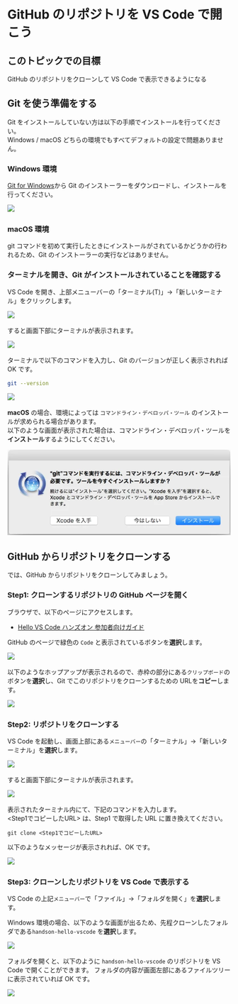 # GitHub のリポジトリを VS Code で開こう

## このトピックでの目標
GitHub のリポジトリをクローンして VS Code で表示できるようになる

## Git を使う準備をする
Git をインストールしていない方は以下の手順でインストールを行ってください。  
Windows / macOS どちらの環境でもすべてデフォルトの設定で問題ありません。

### Windows 環境
[Git for Windows](https://gitforwindows.org/)から Git のインストーラーをダウンロードし、インストールを行ってください。  

![](Git_for_Windows.PNG)

### macOS 環境
git コマンドを初めて実行したときにインストールがされているかどうかの行われるため、Git のインストーラーの実行などはありません。  

### ターミナルを開き、Git がインストールされていることを確認する

VS Code を開き、上部メニューバーの「ターミナル(T)」→「新しいターミナル」をクリックします。

![](Tarminal.PNG)

すると画面下部にターミナルが表示されます。

![](tarminal_gamen.PNG)

ターミナルで以下のコマンドを入力し、Git のバージョンが正しく表示されれば OK です。

```bash
git --version
```

![](git_version.PNG)

**macOS** の場合、環境によっては `コマンドライン・デベロッパ・ツール` のインストールが求められる場合があります。  
以下のような画面が表示された場合は、コマンドライン・デベロッパ・ツールを**インストール**するようにしてください。  

![](check_install_xcode_dev_tools.png)

## GitHub からリポジトリをクローンする

では、GitHub からリポジトリをクローンしてみましょう。

### Step1: クローンするリポジトリの GitHub ページを開く

 ブラウザで、以下のページにアクセスします。

- [Hello VS Code ハンズオン 参加者向けガイド](https://github.com/vscodejp/handson-hello-vscode) 

GitHub のページで緑色の `Code` と表示されているボタンを**選択**します。


![](Code.PNG)

以下のようなホップアップが表示されるので、赤枠の部分にある`クリップボード`のボタンを**選択**し、Git でこのリポジトリをクローンするための URLを**コピー**します。

![](Clone.PNG)

### Step2: リポジトリをクローンする

VS Code を起動し、画面上部にある`メニューバー`の「ターミナル」→「新しいターミナル」を**選択**します。

![](Tarminal.PNG)

すると画面下部にターミナルが表示されます。

![](tarminal_gamen.PNG)

表示されたターミナル内にて、下記のコマンドを入力します。  
\<Step1でコピーしたURL\> は、Step1 で取得した URL に置き換えてください。  

```
git clone <Step1でコピーしたURL>
```

以下のようなメッセージが表示されれば、OK です。

![](terminal_seikou.PNG)

### Step3: クローンしたリポジトリを VS Code で表示する

VS Code の上記`メニューバー`で「ファイル」→「フォルダを開く」を**選択**します。  

Windows 環境の場合、以下のような画面が出るため、先程クローンしたフォルダである`handson-hello-vscode` を**選択**します。

![](open_foruda.png)

フォルダを開くと、以下のように `handson-hello-vscode` のリポジトリを VS Code で開くことができます。
フォルダの内容が画面左部にあるファイルツリーに表示されていれば OK です。

![](open.PNG)